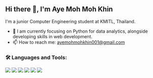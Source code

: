 ## Hi there 👋, I'm Aye Moh Moh Khin

<!--
**ayemmk21/ayemmk21** is a ✨ _special_ ✨ repository because its `README.md` (this file) appears on your GitHub profile.

Here are some ideas to get you started:
-->
I'm a junior Computer Engineering student at KMITL, Thailand.
- 🌱 I am currently focusing on Python for data analytics, alongside developing skills in web development.
- 📫 How to reach me: ayemohmohkhin001@gmail.com

### 🛠️ Languages and Tools:

<p>
  <img src="https://img.shields.io/badge/HTML5-E34F26?style=flat&logo=html5&logoColor=white"/>
  <img src="https://img.shields.io/badge/CSS3-1572B6?style=flat&logo=css3&logoColor=white"/>
  <img src="https://img.shields.io/badge/JavaScript-F7DF1E?style=flat&logo=javascript&logoColor=black"/>
    <img src="https://img.shields.io/badge/React-20232A?style=flat&logo=react&logoColor=61DAFB"/>
  <img src="https://img.shields.io/badge/MongoDB-4EA94B?style=flat&logo=mongodb&logoColor=white"/>
  <img src="https://img.shields.io/badge/Python-3776AB?style=flat&logo=python&logoColor=white"/> 
  <!-- <img src="https://img.shields.io/badge/Grafana-F46800?style=flat&logo=grafana&logoColor=white"/> -->
</p>


